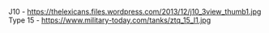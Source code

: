 J10 - https://thelexicans.files.wordpress.com/2013/12/j10_3view_thumb1.jpg
Type 15 -
https://www.military-today.com/tanks/ztq_15_l1.jpg
